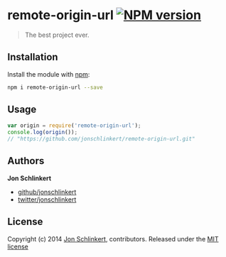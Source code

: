 # remote-origin-url [![NPM version](https://badge.fury.io/js/remote-origin-url.png)](http://badge.fury.io/js/remote-origin-url)

> The best project ever.

## Installation

Install the module with [npm](https://npmjs.org/):

```bash
npm i remote-origin-url --save
```

## Usage

```js
var origin = require('remote-origin-url');
console.log(origin());
// "https://github.com/jonschlinkert/remote-origin-url.git"
```

## Authors

**Jon Schlinkert**

+ [github/jonschlinkert](https://github.com/jonschlinkert)
+ [twitter/jonschlinkert](http://twitter.com/jonschlinkert)

## License
Copyright (c) 2014 [Jon Schlinkert](http://twitter.com/jonschlinkert), contributors.
Released under the [MIT license](./LICENSE-MIT)